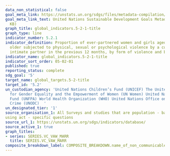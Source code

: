 ```yaml
---
data_non_statistical: false
goal_meta_link: https://unstats.un.org/sdgs/files/metadata-compilation/Metadata-Goal-5.pdf
goal_meta_link_text: United Nations Sustainable Development Goals Metadata (PDF 518
  KB)
graph_title: global_indicators.5-2-1-title
graph_type: line
indicator_number: 5.2.1
indicator_definition: Proportion of ever-partnered women and girls aged 15 years and
  older subjected to physical, sexual or psychological violence by a current or former
  intimate partner in the previous 12 months, by form of violence and by age
indicator_name: global_indicators.5-2-1-title
indicator_sort_order: 05-02-01
published: true
reporting_status: complete
sdg_goal: '5'
target_name: global_targets.5-2-title
target_id: '5.2'
un_custodian_agency: 'United Nations Children’s Fund (UNICEF) The United Nations Entity
  for Gender Equality and the Empowerment of Women (UN Women) United Nations Population
  Fund (UNFPA) World Health Organization (WHO) United Nations Office on Drugs and
  Crime (UNODC)  '
un_designated_tier: '1'
source_organisation_1: All Surveys and studies that are population - based, representative at the national or sub - national level, conducted between 2000 and 2018 and measured IP
using act - specific questions
source_url_1: https://unstats.un.org/sdgs/indicators/database/
source_active_1: true
graph_titles:
- series: SERIES.VC_VAW_MARR
  title: SERIES.VC_VAW_MARR
composite_breakdown_label: COMPOSITE_BREAKDOWN.name_of_non_communicable_disease
---
```

